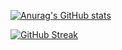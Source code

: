 <!-- General Github stats-->
[![Anurag's GitHub stats](https://github-readme-stats.vercel.app/api?username=davidjpeters&show_icons=true&theme=radical)](https://github.com/anuraghazra/github-readme-stats)

<!-- GitHub streak stats -->
[![GitHub Streak](https://github-readme-streak-stats.herokuapp.com/?user=davidjpeters)](https://git.io/streak-stats)
<!--
**davidjpeters/davidjpeters** is a ✨ _special_ ✨ repository because its `README.md` (this file) appears on your GitHub profile.

Here are some ideas to get you started:

- 🔭 I’m currently working on ...
- 🌱 I’m currently learning ...
- 👯 I’m looking to collaborate on ...
- 🤔 I’m looking for help with ...
- 💬 Ask me about ...
- 📫 How to reach me: ...
- 😄 Pronouns: ...
- ⚡ Fun fact: ...
-->
